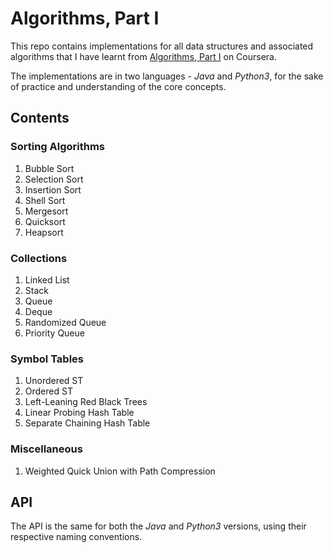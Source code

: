 # Algorithms, Part I

This repo contains implementations for all data structures and associated
algorithms that I have learnt from [Algorithms, Part I](https://www.coursera.org/learn/algorithms-part1)
on Coursera.

The implementations are in two languages - _Java_ and _Python3_, for the sake of practice
and understanding of the core concepts.

## Contents

### Sorting Algorithms
 1. Bubble Sort
 2. Selection Sort
 3. Insertion Sort
 4. Shell Sort
 5. Mergesort
 6. Quicksort
 7. Heapsort

### Collections
 1. Linked List
 2. Stack
 3. Queue
 3. Deque
 5. Randomized Queue
 6. Priority Queue

### Symbol Tables
 1. Unordered ST
 2. Ordered ST
 3. Left-Leaning Red Black Trees
 4. Linear Probing Hash Table
 5. Separate Chaining Hash Table
 
### Miscellaneous
 1. Weighted Quick Union with Path Compression
 
## API
The API is the same for both the _Java_ and _Python3_ versions, using their respective naming
conventions.
